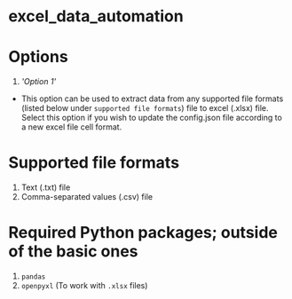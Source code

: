 # excel_data_automation

# Options
1. *'Option 1'*
- This option can be used to extract data from any supported file formats (listed below under `supported file formats`) file to excel (.xlsx) file. Select this option if you wish to update the config.json file according to a new excel file cell format.


# Supported file formats
1. Text (.txt) file
2. Comma-separated values (.csv) file


# Required Python packages; outside of the basic ones
1. `pandas`
2. `openpyxl` (To work with `.xlsx` files)

